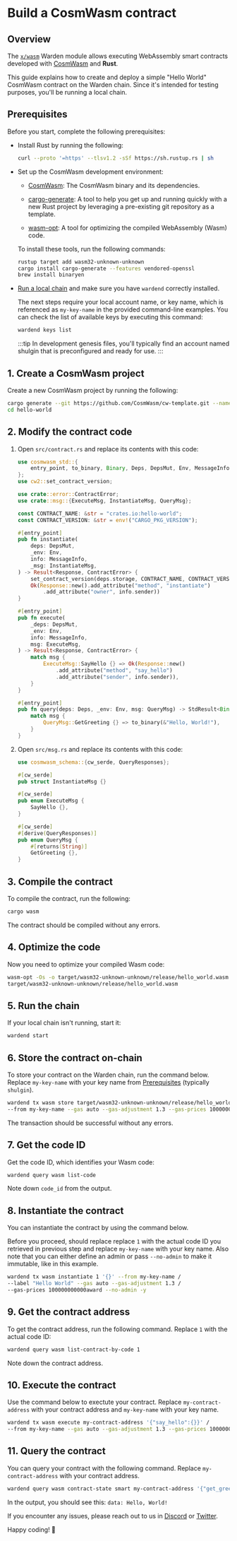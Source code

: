 ﻿---
sidebar_position: 2
---

# Build a CosmWasm contract

## Overview

The [`x/wasm`](/learn/warden-protocol-modules/external-modules#xwasm) Warden module allows executing WebAssembly smart contracts developed with [CosmWasm](https://cosmwasm.com) and **Rust**.

This guide explains how to create and deploy a simple "Hello World" CosmWasm contract on the Warden chain. Since it's intended for testing purposes, you'll be running a local chain.

## Prerequisites

Before you start, complete the following prerequisites:

- Install Rust by running the following:

  ```bash
  curl --proto '=https' --tlsv1.2 -sSf https://sh.rustup.rs | sh
  ```

- Set up the CosmWasm development environment:

  - [CosmWasm](https://book.cosmwasm.com/setting-up-env.html): The CosmWasm binary and its dependencies.

  - [cargo-generate](https://cargo-generate.github.io/cargo-generate/installation.html): A tool to help you get up and running quickly with a new Rust project by leveraging a pre-existing git repository as a template.

  - [wasm-opt](https://docs.rs/wasm-opt/latest/wasm_opt/index.html): A tool for optimizing the compiled WebAssembly (Wasm) code.
   
   To install these tools, run the following commands:

   ```bash
   rustup target add wasm32-unknown-unknown
   cargo install cargo-generate --features vendored-openssl
   brew install binaryen
   ```

- [Run a local chain](/operate-a-node/run-a-local-chain) and make sure you have `wardend` correctly installed.

  The next steps require your local account name, or key name, which is referenced as `my-key-name` in the provided command-line examples. You can check the list of available keys by executing this command:

  ```bash
  wardend keys list
  ```
  :::tip
  In development genesis files, you'll typically find an account named shulgin that is preconfigured and ready for use.
  :::

## 1. Create a CosmWasm project

Create a new CosmWasm project by running the following:

```bash
cargo generate --git https://github.com/CosmWasm/cw-template.git --name hello-world
cd hello-world
```

## 2. Modify the contract code

1. Open `src/contract.rs` and replace its contents with this code:

   ```rust
   use cosmwasm_std::{
       entry_point, to_binary, Binary, Deps, DepsMut, Env, MessageInfo, Response, StdResult,
   };
   use cw2::set_contract_version;
   
   use crate::error::ContractError;
   use crate::msg::{ExecuteMsg, InstantiateMsg, QueryMsg};
   
   const CONTRACT_NAME: &str = "crates.io:hello-world";
   const CONTRACT_VERSION: &str = env!("CARGO_PKG_VERSION");
   
   #[entry_point]
   pub fn instantiate(
       deps: DepsMut,
       _env: Env,
       info: MessageInfo,
       _msg: InstantiateMsg,
   ) -> Result<Response, ContractError> {
       set_contract_version(deps.storage, CONTRACT_NAME, CONTRACT_VERSION)?;
       Ok(Response::new().add_attribute("method", "instantiate")
           .add_attribute("owner", info.sender))
   }
   
   #[entry_point]
   pub fn execute(
       _deps: DepsMut,
       _env: Env,
       info: MessageInfo,
       msg: ExecuteMsg,
   ) -> Result<Response, ContractError> {
       match msg {
           ExecuteMsg::SayHello {} => Ok(Response::new()
               .add_attribute("method", "say_hello")
               .add_attribute("sender", info.sender)),
       }
   }
   
   #[entry_point]
   pub fn query(deps: Deps, _env: Env, msg: QueryMsg) -> StdResult<Binary> {
       match msg {
           QueryMsg::GetGreeting {} => to_binary(&"Hello, World!"),
       }
   }
   ```

2. Open `src/msg.rs` and replace its contents with this code:
   
   ```rust
   use cosmwasm_schema::{cw_serde, QueryResponses};
   
   #[cw_serde]
   pub struct InstantiateMsg {}
   
   #[cw_serde]
   pub enum ExecuteMsg {
       SayHello {},
   }
   
   #[cw_serde]
   #[derive(QueryResponses)]
   pub enum QueryMsg {
       #[returns(String)]
       GetGreeting {},
   }
   ```

## 3. Compile the contract

To compile the contract, run the following:

```bash
cargo wasm
```

The contract should be compiled without any errors.

## 4. Optimize the code

Now you need to optimize your compiled Wasm code:

```bash
wasm-opt -Os -o target/wasm32-unknown-unknown/release/hello_world.wasm /
target/wasm32-unknown-unknown/release/hello_world.wasm
```

## 5. Run the chain

If your local chain isn't running, start it:
   
```bash
wardend start
```

## 6. Store the contract on-chain

To store your contract on the Warden chain, run the command below. Replace `my-key-name` with your key name from [Prerequisites](#prerequisites) (typically `shulgin`).
   
```bash
wardend tx wasm store target/wasm32-unknown-unknown/release/hello_world.wasm /
--from my-key-name --gas auto --gas-adjustment 1.3 --gas-prices 100000000000award -y
```

The transaction should be successful without any errors.

## 7. Get the code ID

Get the code ID, which identifies your Wasm code:

```bash
wardend query wasm list-code
```

Note down `code_id` from the output.

## 8. Instantiate the contract

You can instantiate the contract by using the command below.

Before you proceed, should replace replace `1` with the actual code ID you retrieved in previous step and replace `my-key-name` with your key name. Also note that you can either define an admin or pass `--no-admin` to make it immutable, like in this example.

```bash
wardend tx wasm instantiate 1 '{}' --from my-key-name /
--label "Hello World" --gas auto --gas-adjustment 1.3 /
--gas-prices 100000000000award --no-admin -y 
```

## 9. Get the contract address

To get the contract address, run the following command. Replace `1` with the actual code ID:

```bash
wardend query wasm list-contract-by-code 1
```

Note down the contract address.

## 10. Execute the contract

Use the command below to exectute your contract. Replace `my-contract-address` with your contract address and `my-key-name` with your key name.

```bash
wardend tx wasm execute my-contract-address '{"say_hello":{}}' /
--from my-key-name --gas auto --gas-adjustment 1.3 --gas-prices 100000000000award -y
```

## 11. Query the contract

You can query your contract with the following command. Replace `my-contract-address` with your contract address.

```bash
wardend query wasm contract-state smart my-contract-address '{"get_greeting":{}}'
```

In the output, you should see this: `data: Hello, World!`

If you encounter any issues, please reach out to us in [Discord](https://discord.com/invite/warden) or [Twitter](https://twitter.com/wardenprotocol).

Happy coding! 🚀